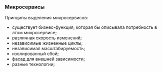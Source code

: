 ### Микросервисы

Принципы выделения микросервисов:
 - существует бизнес-функция, которая бы описывала потребность в этом микросервисе;
 - различная скорость изменений;
 - независимые жизненные циклы;
 - независимая масштабируемость;
 - изолированный сбой;
 - фасад для внешней зависимости;
 - разные технологии;
